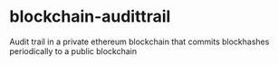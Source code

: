 # blockchain-audittrail
Audit trail in a private ethereum blockchain that commits blockhashes periodically to a public blockchain
